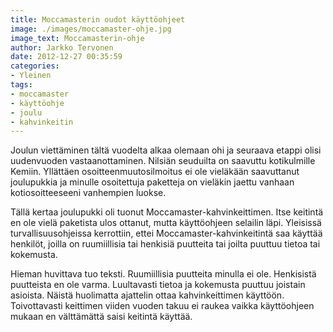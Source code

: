 ```yaml
---
title: Moccamasterin oudot käyttöohjeet
image: ./images/moccamaster-ohje.jpg
image_text: Moccamasterin-ohje
author: Jarkko Tervonen
date: 2012-12-27 00:35:59
categories:
- Yleinen
tags:
- moccamaster
- käyttöohje
- joulu
- kahvinkeitin
---
```

Joulun viettäminen tältä vuodelta alkaa olemaan ohi ja seuraava etappi olisi uudenvuoden vastaanottaminen. Nilsiän seuduilta on saavuttu kotikulmille Kemiin. Yllättäen osoitteenmuutosilmoitus ei ole vieläkään saavuttanut joulupukkia ja minulle osoitettuja paketteja on vieläkin jaettu vanhaan kotiosoitteeseeni vanhempien luokse.

Tällä kertaa joulupukki oli tuonut Moccamaster-kahvinkeittimen. Itse keitintä en ole vielä paketista ulos ottanut, mutta käyttöohjeen selailin läpi. Yleisissä turvallisuusohjeissa kerrottiin, ettei Moccamaster-kahvinkeitintä saa käyttää henkilöt, joilla on ruumiillisia tai henkisiä puutteita tai joilta puuttuu tietoa tai kokemusta.

Hieman huvittava tuo teksti. Ruumiillisia puutteita minulla ei ole. Henkisistä puutteista en ole varma. Luultavasti tietoa ja kokemusta puuttuu joistain asioista. Näistä huolimatta ajattelin ottaa kahvinkeittimen käyttöön. Toivottavasti keittimen viiden vuoden takuu ei raukea vaikka käyttöohjeen mukaan en välttämättä saisi keitintä käyttää.
